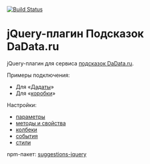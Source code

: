[![Build Status](https://travis-ci.org/hflabs/suggestions-jquery.png?branch=master)](https://travis-ci.org/hflabs/suggestions-jquery)

jQuery-плагин Подсказок DaData.ru
==================

jQuery-плагин для сервиса [подсказок DaData.ru](https://dadata.ru/suggestions/).

Примеры подключения:

- Для «[Дадаты](https://dadata.ru/suggestions/usage/address/)»
- Для «[коробки](https://confluence.hflabs.ru/pages/viewpage.action?pageId=204669104)»

Настройки:

- [параметры](https://confluence.hflabs.ru/pages/viewpage.action?pageId=207454318)
- [методы и свойства](https://confluence.hflabs.ru/pages/viewpage.action?pageId=207454322)
- [колбеки](https://confluence.hflabs.ru/pages/viewpage.action?pageId=207454320)
- [события](https://confluence.hflabs.ru/pages/viewpage.action?pageId=480542795)
- [cтили](https://confluence.hflabs.ru/pages/viewpage.action?pageId=207454324)

npm-пакет: [suggestions-jquery](https://www.npmjs.com/package/suggestions-jquery)
